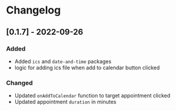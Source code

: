 # Changelog

## [0.1.7] - 2022-09-26

### Added

- Added `ics` and `date-and-time` packages
- logic for adding ics file when add to calendar button clicked

### Changed

- Updated `onAddToCalendar` function to target appointment clicked
- Updated appointment `duration` in minutes
